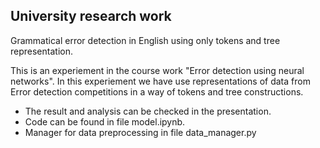## University research work 

Grammatical error detection in English using only tokens and tree representation. 

This is an experiement in the course work "Error detection using neural networks". 
In this experiement we have use representations of data from Error detection competitions in a way of tokens and tree constructions. 

* The result and analysis can be checked in the presentation. 
* Code can be found in file model.ipynb. 
* Manager for data preprocessing in file data_manager.py




